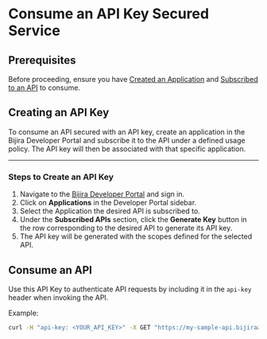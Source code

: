 # Consume an API Key Secured Service

## Prerequisites

Before proceeding, ensure you have [Created an Application](../manage-applications/create-an-application.md) and [Subscribed to an API](../manage-subscriptions/subscribe-to-an-api.md) to consume.


## Creating an API Key

To consume an API secured with an API key, create an application in the Bijira Developer Portal and subscribe it to the API under a defined usage policy. The API key will then be associated with that specific application.

---

### Steps to Create an API Key

1. Navigate to the [Bijira Developer Portal](https://devportal.bijira.dev) and sign in.
2. Click on **Applications** in the Developer Portal sidebar.
3. Select the Application the desired API is subscribed to.
4. Under the **Subscribed APIs** section, click the **Generate Key** button in the row corresponding to the desired API to generate its API key.
5. The API key will be generated with the scopes defined for the selected API.

## Consume an API

Use this API Key to authenticate API requests by including it in the `api-key` header when invoking the API.

Example:
```bash
curl -H "api-key: <YOUR_API_KEY>" -X GET "https://my-sample-api.bijiraapis.dev/greet"
```
